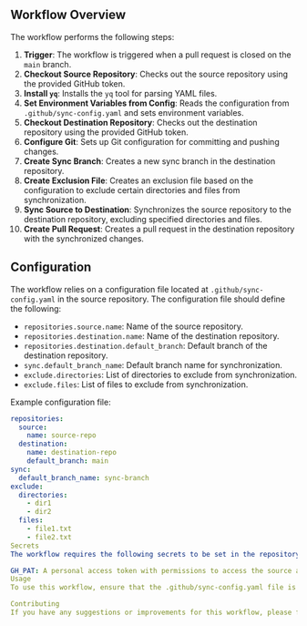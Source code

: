 ## Workflow Overview

The workflow performs the following steps:

1. **Trigger**: The workflow is triggered when a pull request is closed on the `main` branch.
2. **Checkout Source Repository**: Checks out the source repository using the provided GitHub token.
3. **Install `yq`**: Installs the `yq` tool for parsing YAML files.
4. **Set Environment Variables from Config**: Reads the configuration from `.github/sync-config.yaml` and sets environment variables.
5. **Checkout Destination Repository**: Checks out the destination repository using the provided GitHub token.
6. **Configure Git**: Sets up Git configuration for committing and pushing changes.
7. **Create Sync Branch**: Creates a new sync branch in the destination repository.
8. **Create Exclusion File**: Creates an exclusion file based on the configuration to exclude certain directories and files from synchronization.
9. **Sync Source to Destination**: Synchronizes the source repository to the destination repository, excluding specified directories and files.
10. **Create Pull Request**: Creates a pull request in the destination repository with the synchronized changes.

## Configuration

The workflow relies on a configuration file located at `.github/sync-config.yaml` in the source repository. The configuration file should define the following:

- `repositories.source.name`: Name of the source repository.
- `repositories.destination.name`: Name of the destination repository.
- `repositories.destination.default_branch`: Default branch of the destination repository.
- `sync.default_branch_name`: Default branch name for synchronization.
- `exclude.directories`: List of directories to exclude from synchronization.
- `exclude.files`: List of files to exclude from synchronization.

Example configuration file:
```yaml
repositories:
  source:
    name: source-repo
  destination:
    name: destination-repo
    default_branch: main
sync:
  default_branch_name: sync-branch
exclude:
  directories:
    - dir1
    - dir2
  files:
    - file1.txt
    - file2.txt
Secrets
The workflow requires the following secrets to be set in the repository:

GH_PAT: A personal access token with permissions to access the source and destination repositories.
Usage
To use this workflow, ensure that the .github/sync-config.yaml file is configured correctly and the required secrets are set. Then, simply merge a pull request into the main branch of the source repository to trigger the synchronization process.

Contributing
If you have any suggestions or improvements for this workflow, please feel free to open an issue or submit a pull request.



